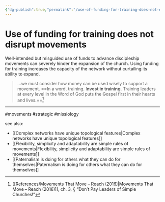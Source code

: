 ```yaml
---
{"dg-publish":true,"permalink":"/use-of-funding-for-training-does-not-disrupt-movements/"}
---
```


# Use of funding for training does not disrupt movements

Well-intended but misguided use of funds to advance discipleship movements can severely hinder the expansion of the church. Using funding for training increases the capacity of the network without curtailing its ability to expand.

> …we must consider how money can be used wisely to support a movement. ==In a word, training. **Invest in training**. Training leaders at every level in the Word of God puts the Gospel first in their hearts and lives.==[^1] 

---
#movements #strategic #missiology

see also:
- [[Complex networks have unique topological features\|Complex networks have unique topological features]]
- [[Flexibility, simplicity and adaptability are simple rules of movements\|Flexibility, simplicity and adaptability are simple rules of movements]]
- [[Paternalism is doing for others what they can do for themselves\|Paternalism is doing for others what they can do for themselves]]

[^1]: [[References/Movements That Move – Reach (2016)\|Movements That Move – Reach (2016)]], ch. 3, § “Don’t Pay Leaders of Simple Churches!”
